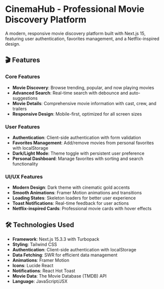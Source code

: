 # CinemaHub - Professional Movie Discovery Platform

A modern, responsive movie discovery platform built with Next.js 15, featuring user authentication, favorites management, and a Netflix-inspired design.

## 🎬 Features

### Core Features
- **Movie Discovery**: Browse trending, popular, and now playing movies
- **Advanced Search**: Real-time search with debounce and auto-suggestions
- **Movie Details**: Comprehensive movie information with cast, crew, and trailers
- **Responsive Design**: Mobile-first, optimized for all screen sizes

### User Features
- **Authentication**: Client-side authentication with form validation
- **Favorites Management**: Add/remove movies from personal favorites with localStorage
- **Dark/Light Mode**: Theme toggle with persistent user preference
- **Personal Dashboard**: Manage favorites with sorting and search functionality

### UI/UX Features
- **Modern Design**: Dark theme with cinematic gold accents
- **Smooth Animations**: Framer Motion animations and transitions
- **Loading States**: Skeleton loaders for better user experience
- **Toast Notifications**: Real-time feedback for user actions
- **Netflix-inspired Cards**: Professional movie cards with hover effects

## 🛠️ Technologies Used

- **Framework**: Next.js 15.3.3 with Turbopack
- **Styling**: Tailwind CSS
- **Authentication**: Client-side authentication with localStorage
- **Data Fetching**: SWR for efficient data management
- **Animations**: Framer Motion
- **Icons**: Lucide React
- **Notifications**: React Hot Toast
- **Movie Data**: The Movie Database (TMDB) API
- **Language**: JavaScript/JSX




